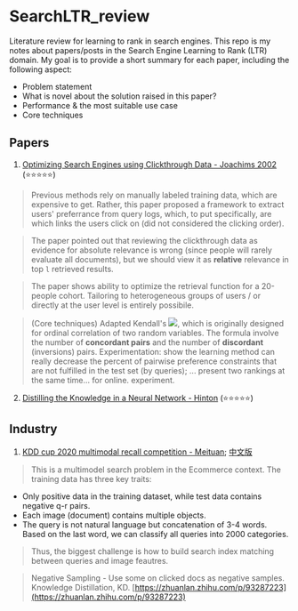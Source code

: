 # SearchLTR_review
Literature review for learning to rank in search engines. This repo is my notes about papers/posts in the Search Engine Learning to Rank (LTR) domain. My goal is to provide a short summary for each paper, including the following aspect:
- Problem statement
- What is novel about the solution raised in this paper?
- Performance & the most suitable use case
- Core techniques


## Papers
1. [Optimizing Search Engines using Clickthrough Data - Joachims 2002](https://www.cs.cornell.edu/people/tj/publications/joachims_02c.pdf) (:star::star::star::star::star:)
> Previous methods rely on manually labeled training data, which are expensive to get. Rather, this paper proposed a framework to extract users' preferrance from query logs, which, to put specifically, are which links the users click on (did not considered the clicking order). 

> The paper pointed out that reviewing the clickthrough data as evidence for absolute relevance is wrong (since people will rarely evaluate all documents), but we should view it as **relative** relevance in top `l` retrieved results.	

> The paper shows ability to optimize the retrieval function for a 20-people cohort. Tailoring to heterogeneous groups of users / or directly at the user level is entirely possibile.

> (Core techniques) Adapted Kendall's <img src="https://render.githubusercontent.com/render/math?math=\tau">, which is originally designed for ordinal correlation of two random variables. The formula involve the number of **concordant pairs** and the number of **discordant** (inversions) pairs. Experimentation: show the learning method can really decrease the percent of pairwise preference constraints that are not fulfilled in the test set (by queries); ... present two rankings at the same time... for online. experiment.

2. [Distilling the Knowledge in a Neural Network - Hinton](https://arxiv.org/abs/1503.02531) (:star::star::star::star::star:)


## Industry
1. [KDD cup 2020 multimodal recall competition - Meituan](https://chowdera.com/2020/11/20201113161610957k.html); 
[中文版](https://mp.weixin.qq.com/s/1DL_n6cBxskmZjtUJDKDPg)
> This is a multimodel search problem in the Ecommerce context. The training data has three key traits: 
- Only positive data in the training dataset, while test data contains negative q-r pairs.
- Each image (document) contains multiple objects.
- The query is not natural language but concatenation of 3-4 words. Based on the last word, we can classify all queries into 2000 categories.

> Thus, the biggest challenge is how to build search index matching between queries and image feautres.

> Negative Sampling - Use some on clicked docs as negative samples.
> Knowledge Distillation, KD. [https://zhuanlan.zhihu.com/p/93287223](https://zhuanlan.zhihu.com/p/93287223)
